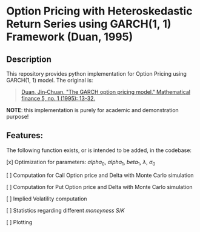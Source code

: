 # Option Pricing with Heteroskedastic Return Series using GARCH(1, 1) Framework (Duan, 1995)

## Description
This repository provides python implementation for Option Pricing using GARCH(1, 1) model. The original is:
> [Duan, Jin‐Chuan. "The GARCH option pricing model." Mathematical finance 5, no. 1 (1995): 13-32.](https://doi.org/10.1111/j.1467-9965.1995.tb00099.x)

**NOTE**: this implementation is purely for academic and demonstration purpose!

## Features:

The following function exists, or is intended to be added, in the codebase:

[x] Optimization for parameters: $alpha_0$, $alpha_1$, $beta_1$, $\lambda$, $\sigma_0$

[ ] Computation for Call Option price and Delta with Monte Carlo simulation

[ ] Computation for Put Option price and Delta with Monte Carlo simulation

[ ] Implied Volatility computation

[ ] Statistics regarding different *moneyness* $S/K$

[ ] Plotting 